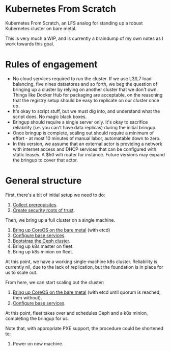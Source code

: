 # Kubernetes From Scratch

Kubernetes From Scratch, an LFS analog for standing up a robust
Kubernetes cluster on bare metal.

This is very much a WIP, and is currently a braindump of my own notes
as I work towards this goal.

# Rules of engagement

- No cloud services required to run the cluster. If we use L3/L7 load
  balancing, five nines datastores and so forth, we beg the question
  of bringing up a cluster by relying on another cluster that we don't
  own. Things like Docker Hub for packaging are acceptable, on the
  reasoning that the registry setup should be easy to replicate on our
  cluster once up.
- It's okay to script stuff, but we must dig into, and understand what
  the script does. No magic black boxes.
- Bringup should require a single server only. It's okay to sacrifice
  reliability (i.e. you can't have data replicas) during the initial
  bringup.
- Once bringup is complete, scaling out should require a minimum of
  effort - at most 10 minutes of manual labor, automatable down to
  zero.
- In this version, we assume that an external actor is providing a
  network with internet access and DHCP services that can be
  configured with static leases. A $50 wifi router for
  instance. Future versions may expand the bringup to cover that
  actor.

# General structure

First, there's a bit of initial setup we need to do:

1. [Collect prerequisites](/Prerequisites.md).
1. [Create security roots of trust](/Security.md).

Then, we bring up a full cluster on a single machine.

1. [Bring up CoreOS on the bare metal](/CoreOS-Bringup.md) (with etcd)
1. [Configure base services](/Base-Services-Bringup.md).
1. [Bootstrap the Ceph cluster](/Ceph-Bootstrap.md).
1. Bring up k8s master on fleet.
1. Bring up k8s minion on fleet.

At this point, we have a working single-machine k8s
cluster. Reliability is currently nil, due to the lack of replication,
but the foundation is in place for us to scale out.

From here, we can start scaling out the cluster:

1. [Bring up CoreOS on the bare metal](/CoreOS-Bringup.md) (with etcd
   until quorum is reached, then without).
1. [Configure base services](/Base-Services-Bringup.md).

At this point, fleet takes over and schedules Ceph and a k8s minion,
completing the bringup for us.

Note that, with appropriate PXE support, the procedure could be shortened to:

1. Power on new machine.
